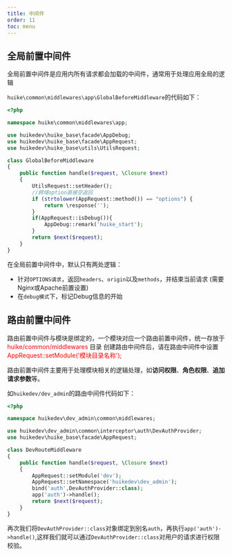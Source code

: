 ```yaml
---
title: 中间件
order: 11
toc: menu
---
```


## 全局前置中间件

<Alert type="info">
全局前置中间件是应用内所有请求都会加载的中间件，通常用于处理应用全局的逻辑
</Alert>

`huike\common\middlewares\app\GlobalBeforeMiddleware`的代码如下：

```php 
<?php

namespace huike\common\middlewares\app;

use huikedev\huike_base\facade\AppDebug;
use huikedev\huike_base\facade\AppRequest;
use huikedev\huike_base\utils\UtilsRequest;

class GlobalBeforeMiddleware
{
    public function handle($request, \Closure $next)
    {
        UtilsRequest::setHeader();
        //跨域option直接空返回
        if (strtolower(AppRequest::method()) == "options") {
            return \response('');
        }
        if(AppRequest::isDebug()){
            AppDebug::remark('huike_start');
        }
        return $next($request);
    }
}
```

在全局前置中间件中，默认只有两处逻辑：
+ 针对`OPTIONS请求`，返回`headers`、`origin`以及`methods`，并结束当前请求 (需要Nginx或Apache前置设置)
+ 在`debug模式`下，标记Debug信息的开始

## 路由前置中间件

<Alert type="info">
路由前置中间件与模块是绑定的，一个模块对应一个路由前置中间件，统一存放于 <span style="color: red;">huike/common/middlewares</span> 目录
</Alert>

<Alert type="error">
创建路由中间件后，请在路由中间件中设置 <span style="color: red;">AppRequest::setModule('模块目录名称');</span>
</Alert>

路由前置中间件主要用于处理模块相关的逻辑处理，如**访问权限**、**角色权限**、**追加请求参数**等。

如`huikedev/dev_admin`的路由中间件代码如下：

```php
<?php

namespace huikedev\dev_admin\common\middlewares;

use huikedev\dev_admin\common\interceptor\auth\DevAuthProvider;
use huikedev\huike_base\facade\AppRequest;

class DevRouteMiddleware
{
    public function handle($request, \Closure $next)
    {
        AppRequest::setModule('dev');
        AppRequest::setNamespace('huikedev\dev_admin');
        bind('auth',DevAuthProvider::class);
        app('auth')->handle();
        return $next($request);
    }
}
```

再次我们将`DevAuthProvider::class`对象绑定到别名`auth`，再执行`app('auth')->handle()`,这样我们就可以通过`DevAuthProvider::class`对用户的请求进行权限校验。
